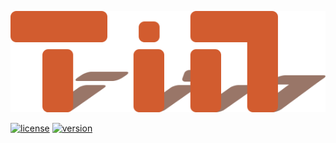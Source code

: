 ![](TinRes/tin_res_title.png)

[![license](http://img.shields.io/badge/license-MIT-blue.svg)]()
[![version](https://img.shields.io/badge/version-0.0.1-blue)]()
